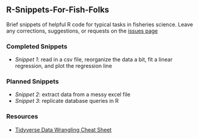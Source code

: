 ## R-Snippets-For-Fish-Folks
Brief snippets of helpful R code for typical tasks in fisheries science. Leave any corrections, suggestions, or requests on the [issues page](https://github.com/SOLV-Code/R-Snippets-For-Fish-Folks/issues)


### Completed Snippets
* *Snippet 1*: read in a csv file, reorganize the data a bit, fit a linear regression, and plot the regression line

### Planned Snippets
* *Snippet 2*: extract data from a messy excel file
* *Snippet 3*: replicate database queries in R

### Resources

* [Tidyverse Data Wrangling Cheat Sheet](https://www.rstudio.com/wp-content/uploads/2015/02/data-wrangling-cheatsheet.pdf)





